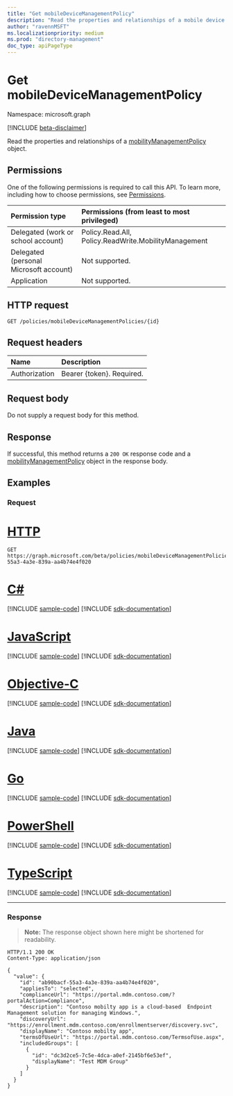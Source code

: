 ```yaml
---
title: "Get mobileDeviceManagementPolicy"
description: "Read the properties and relationships of a mobile device management policy object."
author: "ravennMSFT"
ms.localizationpriority: medium
ms.prod: "directory-management"
doc_type: apiPageType
---
```


# Get mobileDeviceManagementPolicy

Namespace: microsoft.graph

[!INCLUDE [beta-disclaimer](../../includes/beta-disclaimer.md)]

Read the properties and relationships of a [mobilityManagementPolicy](../resources/mobilitymanagementpolicy.md) object.

## Permissions

One of the following permissions is required to call this API. To learn more, including how to choose permissions, see [Permissions](/graph/permissions-reference).

|Permission type|Permissions (from least to most privileged)|
|:---|:---|
|Delegated (work or school account)|Policy.Read.All, Policy.ReadWrite.MobilityManagement|
|Delegated (personal Microsoft account) | Not supported.|
|Application | Not supported.|

## HTTP request

<!-- {
  "blockType": "ignored"
}
-->

``` http
GET /policies/mobileDeviceManagementPolicies/{id}
```

## Request headers

|Name|Description|
|:---|:---|
|Authorization|Bearer {token}. Required.|

## Request body

Do not supply a request body for this method.

## Response

If successful, this method returns a `200 OK` response code and a [mobilityManagementPolicy](../resources/mobilitymanagementpolicy.md) object in the response body.

## Examples

### Request


# [HTTP](#tab/http)
<!-- {
  "blockType": "request",
  "name": "get_mobilitymanagementpolicy"
}
-->

``` http
GET https://graph.microsoft.com/beta/policies/mobileDeviceManagementPolicies/ab90bacf-55a3-4a3e-839a-aa4b74e4f020
```
# [C#](#tab/csharp)
[!INCLUDE [sample-code](../includes/snippets/csharp/get-mobilitymanagementpolicy-csharp-snippets.md)]
[!INCLUDE [sdk-documentation](../includes/snippets/snippets-sdk-documentation-link.md)]

# [JavaScript](#tab/javascript)
[!INCLUDE [sample-code](../includes/snippets/javascript/get-mobilitymanagementpolicy-javascript-snippets.md)]
[!INCLUDE [sdk-documentation](../includes/snippets/snippets-sdk-documentation-link.md)]

# [Objective-C](#tab/objc)
[!INCLUDE [sample-code](../includes/snippets/objc/get-mobilitymanagementpolicy-objc-snippets.md)]
[!INCLUDE [sdk-documentation](../includes/snippets/snippets-sdk-documentation-link.md)]

# [Java](#tab/java)
[!INCLUDE [sample-code](../includes/snippets/java/get-mobilitymanagementpolicy-java-snippets.md)]
[!INCLUDE [sdk-documentation](../includes/snippets/snippets-sdk-documentation-link.md)]

# [Go](#tab/go)
[!INCLUDE [sample-code](../includes/snippets/go/get-mobilitymanagementpolicy-go-snippets.md)]
[!INCLUDE [sdk-documentation](../includes/snippets/snippets-sdk-documentation-link.md)]

# [PowerShell](#tab/powershell)
[!INCLUDE [sample-code](../includes/snippets/powershell/get-mobilitymanagementpolicy-powershell-snippets.md)]
[!INCLUDE [sdk-documentation](../includes/snippets/snippets-sdk-documentation-link.md)]

# [TypeScript](#tab/typescript)
[!INCLUDE [sample-code](../includes/snippets/typescript/get-mobilitymanagementpolicy-typescript-snippets.md)]
[!INCLUDE [sdk-documentation](../includes/snippets/snippets-sdk-documentation-link.md)]

---


### Response

>**Note:** The response object shown here might be shortened for readability.
<!-- {
  "blockType": "response",
  "truncated": true,
  "@odata.type": "microsoft.graph.mobilityManagementPolicy"
}
-->

``` http
HTTP/1.1 200 OK
Content-Type: application/json

{
  "value": {
    "id": "ab90bacf-55a3-4a3e-839a-aa4b74e4f020",
    "appliesTo": "selected",
    "complianceUrl": "https://portal.mdm.contoso.com/?portalAction=Compliance",
    "description": "Contoso mobilty app is a cloud-based  Endpoint Management solution for managing Windows.",
    "discoveryUrl": "https://enrollment.mdm.contoso.com/enrollmentserver/discovery.svc",
    "displayName": "Contoso mobilty app",
    "termsOfUseUrl": "https://portal.mdm.contoso.com/TermsofUse.aspx",
    "includedGroups": [
      {
        "id": "dc3d2ce5-7c5e-4dca-a0ef-2145bf6e53ef",
        "displayName": "Test MDM Group"
      }
    ]
  }
}
```
